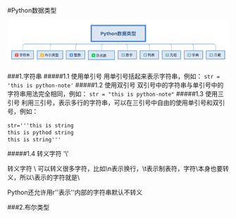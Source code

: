 #Python数据类型

![avatar](Python数据类型.png)

###1.字符串
#####1.1 使用单引号
用单引号括起来表示字符串，例如：
` str = 'this is python-note' `
#####1.2 使用双引号
双引号中的字符串与单引号中的字符串用法完全相同，例如：
` str = "this is python-note" `
#####1.3 使用三引号
利用三引号，表示多行的字符串，可以在三引号中自由的使用单引号和双引号，例如：
```
str='''this is string
this is pythod string
this is string'''
```
#####1.4 转义字符 '\\'

转义字符 \ 可以转义很多字符，比如\n表示换行，\t表示制表符，字符\本身也要转义，所以\\表示的字符就是\

Python还允许用r''表示''内部的字符串默认不转义

###2.布尔类型